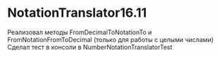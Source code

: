 # NotationTranslator16.11
Реализовал методы FromDecimalToNotationTo и FromNotationFromToDecimal (только для работы с целыми числами)
Сделал тест в консоли в NumberNotationTranslatorTest
